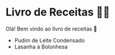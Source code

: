 # Livro de Receitas :man_cook:

Olá! Bem vindo ao livro de receitas :wave:

- Pudim de Leite Condensado
- Lasanha à Bolonhesa
